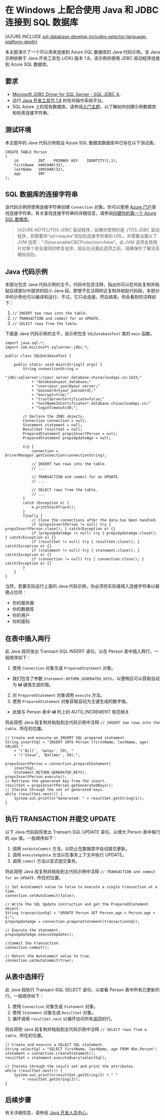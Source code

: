 <properties 
	pageTitle="在 Windows 上配合使用 Java 和 JDBC 连接到 SQL 数据库" 
	description="演示了一个可以用来连接到 Azure SQL 数据库的 Java 代码示例。该示例使用 JDBC，并在 Windows 客户端计算机上运行。"
	services="sql-database" 
	documentationCenter="" 
	authors="LuisBosquez" 
	manager="jeffreyg" 
	editor="genemi"/>


<tags 
	ms.service="sql-database" 
	ms.date="09/28/2015" 
	wacn.date="12/22/2015"/>


# 在 Windows 上配合使用 Java 和 JDBC 连接到 SQL 数据库


[AZURE.INCLUDE [sql-database-develop-includes-selector-language-platform-depth](../includes/sql-database-develop-includes-selector-language-platform-depth.md)]


本主题演示了一个可以用来连接到 Azure SQL 数据库的 Java 代码示例。该 Java 示例依赖于 Java 开发工具包 (JDK) 版本 1.8。该示例将使用 JDBC 驱动程序连接到 Azure SQL 数据库。


## 要求


- [Microsoft JDBC Driver for SQL Server - SQL JDBC 4](http://www.microsoft.com/zh-CN/download/details.aspx?id=11774)。
- 运行 [Java 开发工具包 1.8](http://www.oracle.com/technetwork/java/javase/downloads/jdk8-downloads-2133151.html) 的任何操作系统平台。
- SQL Azure 上的现有数据库。请参阅[入门主题](/documentation/articles/sql-database-get-started)，以了解如何创建示例数据库和检索连接字符串。


## 测试环境


本主题中的 Java 代码示例假设 Azure SQL 数据库数据库中已存在以下测试表。


<!--
Could this instead be a #tempPerson table, so that the Java code sample could be fully self-sufficient and be runnable (with automatic cleanup)?
-->


	CREATE TABLE Person
	(
		id         INT    PRIMARY KEY    IDENTITY(1,1),
		firstName  VARCHAR(32),
		lastName   VARCHAR(32),
		age        INT
	);


## SQL 数据库的连接字符串


该代码示例将使用连接字符串创建 `Connection` 对象。你可以使用 [Azure 门户](https://manage.windowsazure.cn)查找连接字符串。有关查找连接字符串的详细信息，请参阅[创建你的第一个 Azure SQL 数据库](/documentation/articles/sql-database-get-started)。


> [AZURE.NOTE]JTDS JDBC 驱动程序，如果你使用的是 JTDS JDBC 驱动程序，则需要将“ssl=require”添加到连接字符串的 URL，并需要设置以下 JVM 选项：“-Djsse.enableCBCProtection=false”。此 JVM 选项会禁用针对某个安全漏洞的修复程序，因此在设置此选项之前，请确保你了解涉及哪些风险。


## Java 代码示例


本部分包含 Java 代码示例的主干。代码中包含注释，指出你可以在何处复制并粘贴后续部分中提供的较小 Java 段。即使不在注释附近复制并粘贴代码段，本部分中的示例也可以编译和运行，不过，它只会连接，然后结束。你会看到的注释如下：


1. `// INSERT two rows into the table.`
2. `// TRANSACTION and commit for an UPDATE.`
3. `// SELECT rows from the table.`


下面是 Java 代码示例的主干。该示例包含 `SQLDatabaseTest` 类的 `main` 函数。


	import java.sql.*;
	import com.microsoft.sqlserver.jdbc.*;
	
	public class SQLDatabaseTest {
	
		public static void main(String[] args) {
			String connectionString =
				"jdbc:sqlserver://your_server.database.chinacloudapi.cn:1433;" 
				+ "database=your_database;"
				+ "user=your_user@your_server;"
				+ "password={your_password};"
				+ "encrypt=true;"
				+ "trustServerCertificate=false;"
				+ "hostNameInCertificate=*.database.chinacloudapi.cn;"
				+ "loginTimeout=30;"; 
	
			// Declare the JDBC objects.
			Connection connection = null;
			Statement statement = null;
			ResultSet resultSet = null;
			PreparedStatement prepsInsertPerson = null;
			PreparedStatement prepsUpdateAge = null;
	
			try {
				connection = DriverManager.getConnection(connectionString);
	
				// INSERT two rows into the table.
				// ...
	
				// TRANSACTION and commit for an UPDATE.
				// ...
	
				// SELECT rows from the table.
				// ...
			}
			catch (Exception e) {
				e.printStackTrace();
			}
			finally {
				// Close the connections after the data has been handled.
				if (prepsInsertPerson != null) try { prepsInsertPerson.close(); } catch(Exception e) {}
				if (prepsUpdateAge != null) try { prepsUpdateAge.close(); } catch(Exception e) {}
				if (resultSet != null) try { resultSet.close(); } catch(Exception e) {}
				if (statement != null) try { statement.close(); } catch(Exception e) {}
				if (connection != null) try { connection.close(); } catch(Exception e) {}
			}
		}
	}


当然，若要实际运行上面的 Java 代码示例，你必须将实际值填入连接字符串以替换占位符：


- 你的服务器
- 你的数据库
- 你的用户
- 你的密码


## 在表中插入两行


此 Java 段将发出 Transact-SQL INSERT 语句，以在 Person 表中插入两行。一般顺序如下：


1. 使用 `Connection` 对象生成 `PreparedStatement` 对象。
 - 我们包含了参数 `Statement.RETURN_GENERATED_KEYS`，以便稍后可以获取自动为 **id** 键值生成的值。
2. 对 `PreparedStatement` 对象调用 `execute` 方法。
3. 使用 `PreparedStatement` 对象获取自动为主键生成的数字值。
 - 此值与 Person 表中 **id** 列上的 AUTO\_INCREMENT 规范相关


将此简短 Java 段复制并粘贴到主代码示例中注释 `// INSERT two rows into the table.` 所在的位置。


	// Create and execute an INSERT SQL prepared statement.
	String insertSql = "INSERT INTO Person (firstName, lastName, age) VALUES "
		+ "('Bill', 'Gates', 59), "
		+ "('Steve', 'Ballmer', 59);";
	
	prepsInsertPerson = connection.prepareStatement(
		insertSql,
		Statement.RETURN_GENERATED_KEYS);
	prepsInsertPerson.execute();
	// Retrieve the generated key from the insert.
	resultSet = prepsInsertPerson.getGeneratedKeys();
	// Iterate through the set of generated keys.
	while (resultSet.next()) {
		System.out.println("Generated: " + resultSet.getString(1));
	}


## 执行 TRANSACTION 并提交 UPDATE


以下 Java 代码段将发出 Transact-SQL UPDATE 语句，以增大 Person 表中每行的 `age` 值。一般顺序如下：


1. 调用 `setAutoCommit` 方法，以防止在数据库中自动提交更新。
2. 调用 `executeUpdate` 方法以在事务上下文中执行 UPDATE。
3. 调用 `commit` 方法以显式提交事务。


将此简短 Java 段复制并粘贴到主代码示例中注释 `// TRANSACTION and commit for an UPDATE.` 所在的位置。


	// Set AutoCommit value to false to execute a single transaction at a time.
	connection.setAutoCommit(false);
	
	// Write the SQL Update instruction and get the PreparedStatement object.
	String transactionSql = "UPDATE Person SET Person.age = Person.age + 1;";
	prepsUpdateAge = connection.prepareStatement(transactionSql);
	
	// Execute the statement.
	prepsUpdateAge.executeUpdate();
	
	//Commit the transaction.
	connection.commit();
	
	// Return the AutoCommit value to true.
	connection.setAutoCommit(true);


## 从表中选择行


此 Java 段执行 Transact-SQL SELECT 语句，以查看 Person 表中所有已更新的行。一般顺序如下：


1. 使用 `Connection` 对象生成 `Statement` 对象。
2. 使用 `Statement` 对象生成 `ResultSet` 对象。
3. 循环调用 `resultSet.next` 以循环访问所有返回的行。


将此简短 Java 段复制并粘贴到主代码示例中注释 `// SELECT rows from a table.` 所在的位置。


	// Create and execute a SELECT SQL statement.
	String selectSql = "SELECT firstName, lastName, age FROM dbo.Person";
	statement = connection.createStatement();
	resultSet = statement.executeQuery(selectSql);
	
	// Iterate through the result set and print the attributes.
	while (resultSet.next()) {
		System.out.println(resultSet.getString(2) + " "
			+ resultSet.getString(3));
	}

## 后续步骤

有关详细信息，请参阅 [Java 开发人员中心](/develop/java/)。

<!---HONumber=Mooncake_1207_2015-->